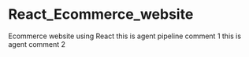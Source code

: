 # React_Ecommerce_website
Ecommerce website using React
this is agent pipeline comment 1
this is agent comment 2
